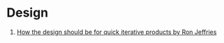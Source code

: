 # Design

1. [How the design should be for quick iterative products by Ron Jeffries](https://ronjeffries.com/articles/019-01ff/incremental/)
